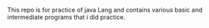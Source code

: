 This repo is for practice of java Lang and contains various basic and intermediate programs that i did practice. 
